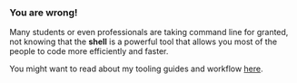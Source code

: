 ### You are wrong!
Many students or even professionals are taking command line for granted, not knowing that the **shell** is a powerful tool that allows you most of the people to code more efficiently and faster.

You might want to read about my tooling guides and workflow [here](#).

